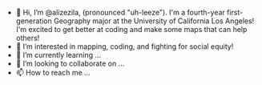 - 👋 Hi, I’m @alizezila, (pronounced "uh-leeze"). I'm a fourth-year first-generation Geography major at the University of California Los Angeles! I'm excited to get better at coding and make some maps that can help others! 
- 👀 I’m interested in mapping, coding, and fighting for social equity! 
- 🌱 I’m currently learning ...
- 💞️ I’m looking to collaborate on ...
- 📫 How to reach me ...

<!---
alizezila/alizezila is a ✨ special ✨ repository because its `README.md` (this file) appears on your GitHub profile.
You can click the Preview link to take a look at your changes.
--->
